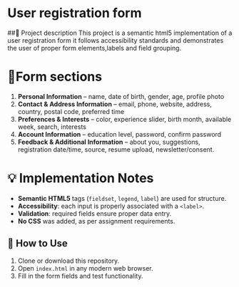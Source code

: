 # User registration form
##📌 Project description 
This project is a semantic html5 implementation of a user registration form it follows accessibility standards and demonstrates the user of proper form elements,labels and field grouping.
# 📝Form sections
1. **Personal Information** – name, date of birth, gender, age, profile photo  
2. **Contact & Address Information** – email, phone, website, address, country, postal code, preferred time  
3. **Preferences & Interests** – color, experience slider, birth month, available week, search, interests  
4. **Account Information** – education level, password, confirm password  
5. **Feedback & Additional Information** – about you, suggestions, registration date/time, source, resume upload, newsletter/consent.
# 💡 Implementation Notes
- **Semantic HTML5** tags (`fieldset`, `legend`, `label`) are used for structure.  
- **Accessibility**: each input is properly associated with a `<label>`.  
- **Validation**: required fields ensure proper data entry.  
- **No CSS** was added, as per assignment requirements.
  
## 🚀 How to Use
1. Clone or download this repository.  
2. Open `index.html` in any modern web browser.  
3. Fill in the form fields and test functionality.

